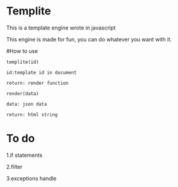 # Templite

This is a template engine wrote in javascript

This engine is made for fun, you can do whatever you want with it.

#How to use

    templite(id)

    id:template id in document

    return: render function 

    render(data)

    data: json data 

    return: html string


# To do 

1.if statements

2.filter

3.exceptions handle

